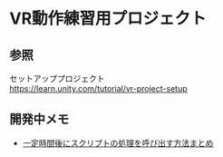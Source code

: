 # VR動作練習用プロジェクト

## 参照

セットアッププロジェクト  
https://learn.unity.com/tutorial/vr-project-setup

## 開発中メモ

- [一定時間後にスクリプトの処理を呼び出す方法まとめ](https://qiita.com/toRisouP/items/e6d4f114d434ee588044)